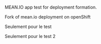 MEAN.IO app test for deployment formation.

Fork of mean.io deployment on openShift


Seulement pour le test

Seulement pour le test 2

